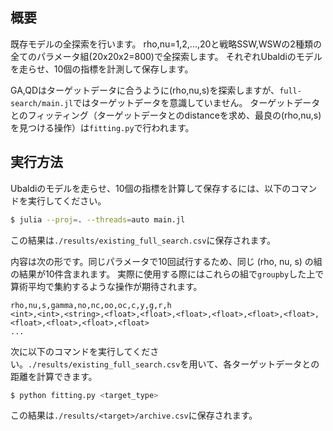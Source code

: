 ## 概要
既存モデルの全探索を行います。
rho,nu=1,2,...,20と戦略SSW,WSWの2種類の全てのパラメータ組(20x20x2=800)で全探索します。
それぞれUbaldiのモデルを走らせ、10個の指標を計測して保存します。

GA,QDはターゲットデータに合うように(rho,nu,s)を探索しますが、`full-search/main.jl`ではターゲットデータを意識していません。
ターゲットデータとのフィッティング（ターゲットデータとのdistanceを求め、最良の(rho,nu,s)を見つける操作）は`fitting.py`で行われます。

## 実行方法
Ubaldiのモデルを走らせ、10個の指標を計算して保存するには、以下のコマンドを実行してください。
```bash
$ julia --proj=. --threads=auto main.jl
```
この結果は`./results/existing_full_search.csv`に保存されます。

内容は次の形です。同じパラメータで10回試行するため、同じ (rho, nu, s) の組の結果が10件含まれます。
実際に使用する際にはこれらの組で`groupby`した上で算術平均で集約するような操作が期待されます。
```
rho,nu,s,gamma,no,nc,oo,oc,c,y,g,r,h
<int>,<int>,<string>,<float>,<float>,<float>,<float>,<float>,<float>,<float>,<float>,<float>,<float>
...
```

次に以下のコマンドを実行してください。`./results/existing_full_search.csv`を用いて、各ターゲットデータとの距離を計算できます。
```bash
$ python fitting.py <target_type>
```
この結果は`./results/<target>/archive.csv`に保存されます。
